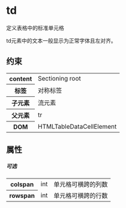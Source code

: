 # td

定义表格中的标准单元格

td元素中的文本一般显示为正常字体且左对齐。

## 约束

<table>
<tr>
    <th>content</th>
    <td>Sectioning root</td>
</tr>
<tr>
    <th>标签</th>
    <td>对称标签</td>
</tr>
<tr>
    <th>子元素</th>
    <td>流元素</td>
</tr>
<tr>
    <th>父元素</th>
    <td>tr</td>
</tr>
<tr>
    <th>DOM</th>
    <td>HTMLTableDataCellElement</td>
</tr>
</table>

## 属性

##### 可选

<table>
<tr>
	<th>colspan</th>
	<td>int</td>
	<td>单元格可横跨的列数</td>
</tr>
<tr>
	<th>rowspan</th>
	<td>int</td>
	<td>单元格可横跨的行数</td>
</tr>
</table>

